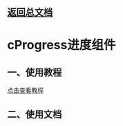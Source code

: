 ## [返回总文档](https://github.com/cpm828/cpm-ui)


# cProgress进度组件

## 一、使用教程
[点击查看教程](https://cpm828.github.io/cpm_ui/demo/index.html#/progress)


## 二、使用文档